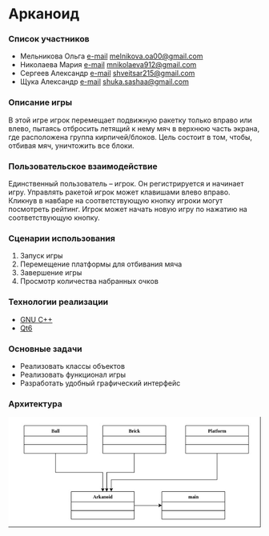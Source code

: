 # Арканоид

### Список участников
- Мельникова Ольга [e-mail](mailto:melnikova.oa00@gmail.com) melnikova.oa00@gmail.com
- Николаева Мария [e-mail](mailto:mnikolaeva912@gmail.com) mnikolaeva912@gmail.com
- Сергеев Александр [e-mail](mailto:shveitsar215@gmail.com) shveitsar215@gmail.com
- Щука Александр [e-mail](mailto:shuka.sashaa@gmail.com) shuka.sashaa@gmail.com

### Описание игры
В этой игре игрок перемещает подвижную ракетку только вправо или влево,
пытаясь отбросить летящий к нему мяч в верхнюю часть экрана,
где расположена группа кирпичей/блоков. Цель состоит в том, чтобы,
отбивая мяч, уничтожить все блоки.

### Пользовательское взаимодействие
Единственный пользователь – игрок. Он регистрируется и начинает игру.
Управлять ракетой игрок может клавишами влево вправо.
Кликнув в навбаре на соответствующую кнопку игроки могут посмотреть рейтинг.
Игрок может начать новую игру по нажатию на соответствующую кнопку.
 
### Сценарии использования
1.	Запуск игры 
2.	Перемещение платформы для отбивания мяча
3.	Завершение игры
4.	Просмотр количества набранных очков

### Технологии реализации
- [GNU C++](https://gcc.gnu.org/)
- [Qt6](https://www.qt.io/)
 
### Основные задачи
- Реализовать классы объектов
- Реализовать функционал игры
- Разработать удобный графический интерфейс
### Архитектура
<img src="https://github.com/pseusys/current/blob/main/sem6/GUI-all/.formal/architecture.jpg?raw=true" alt="General MVP model">

